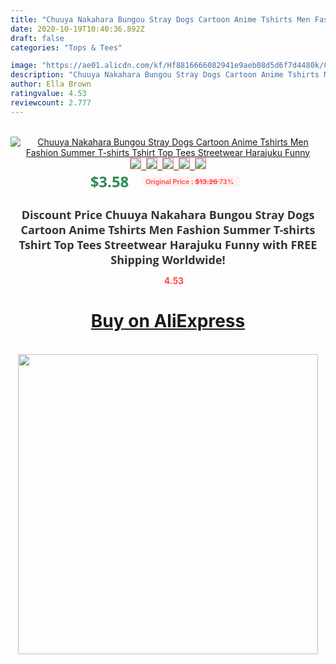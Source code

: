 ```yaml
---
title: "Chuuya Nakahara Bungou Stray Dogs Cartoon Anime Tshirts Men Fashion Summer T-shirts Tshirt Top Tees Streetwear Harajuku Funny"
date: 2020-10-19T10:40:36.892Z
draft: false
categories: "Tops & Tees"

image: "https://ae01.alicdn.com/kf/Hf8816666082941e9aeb08d5d6f7d4480k/Chuuya-Nakahara-Bungou-Stray-Dogs-Cartoon-Anime-Tshirts-Men-Fashion-Summer-T-shirts-Tshirt-Top-Tees.jpg"
description: "Chuuya Nakahara Bungou Stray Dogs Cartoon Anime Tshirts Men Fashion Summer T-shirts Tshirt Top Tees Streetwear Harajuku Funny"
author: Ella Brown
ratingvalue: 4.53
reviewcount: 2.777
---
```

<br>
<div style="text-align: center;">
<a href="https://s.click.aliexpress.com/e/_A8rUIv" target="_blank" rel="nofollow noopener noreferrer"><img alt="Chuuya Nakahara Bungou Stray Dogs Cartoon Anime Tshirts Men Fashion Summer T-shirts Tshirt Top Tees Streetwear Harajuku Funny" class="magnifier-image" src="https://ae01.alicdn.com/kf/Hf8816666082941e9aeb08d5d6f7d4480k/Chuuya-Nakahara-Bungou-Stray-Dogs-Cartoon-Anime-Tshirts-Men-Fashion-Summer-T-shirts-Tshirt-Top-Tees.jpg_640x640.jpg">
<br>
<img style="border:1px solid salmon" src="https://ae01.alicdn.com/kf/Hf8816666082941e9aeb08d5d6f7d4480k/Chuuya-Nakahara-Bungou-Stray-Dogs-Cartoon-Anime-Tshirts-Men-Fashion-Summer-T-shirts-Tshirt-Top-Tees.jpg_120x120.jpg">&nbsp;&nbsp;<img style="border:1px solid salmon" src="https://ae01.alicdn.com/kf/Hdd6551a2eadb43b3a5957e5d791f3507i/Chuuya-Nakahara-Bungou-Stray-Dogs-Cartoon-Anime-Tshirts-Men-Fashion-Summer-T-shirts-Tshirt-Top-Tees.jpg_120x120.jpg">&nbsp;&nbsp;<img style="border:1px solid salmon" src="https://ae01.alicdn.com/kf/H942c155a05424ae489f1f70c8c5b0e75s/Chuuya-Nakahara-Bungou-Stray-Dogs-Cartoon-Anime-Tshirts-Men-Fashion-Summer-T-shirts-Tshirt-Top-Tees.jpg_120x120.jpg">&nbsp;&nbsp;<img style="border:1px solid salmon" src="https://ae01.alicdn.com/kf/Hfbdf5a6e622c4c25ad6a34681a295681f/Chuuya-Nakahara-Bungou-Stray-Dogs-Cartoon-Anime-Tshirts-Men-Fashion-Summer-T-shirts-Tshirt-Top-Tees.jpg_120x120.jpg">&nbsp;&nbsp;<img style="border:1px solid salmon" src="https://ae01.alicdn.com/kf/H6626266a941a4b3296a8619c8ba9a6ed6/Chuuya-Nakahara-Bungou-Stray-Dogs-Cartoon-Anime-Tshirts-Men-Fashion-Summer-T-shirts-Tshirt-Top-Tees.jpg_120x120.jpg"></a></div><br0>
<div style="text-align: center;"><span style="background-color: white; border: 0px; box-sizing: border-box; color: seagreen; display: inline-block; font-family: &quot;open sans&quot; , &quot;arial&quot; , &quot;helvetica&quot; , sans-serif , &quot;heiti&quot;; font-size: 24px; font-stretch: inherit; font-weight: 700; line-height: inherit; margin: 0px 10px 0px 0px; padding: 0px; vertical-align: middle;">$3.58 </span>
<span style="background: rgb(255 , 241 , 241); border-radius: 3px; border: 0px; box-sizing: border-box; color: #ff4747; display: inline-block; font-family: inherit; font-size: 12px; font-stretch: inherit; font-style: inherit; font-variant: inherit; font-weight: 600; line-height: inherit; margin: 0px; padding: 2px 5px; transform: scale(0.9); vertical-align: middle;">Original Price : <b style="text-decoration: line-through;">$13.26 </b> 73%&nbsp;&nbsp;</span></div>
<h1 style="color: #333333; display: inline-block; font-family: &quot;open sans&quot; , &quot;arial&quot; , &quot;helvetica&quot; , sans-serif , &quot;heiti&quot;; font-size: 18px; font-stretch: inherit; font-weight: 700; text-align: center;">Discount Price Chuuya Nakahara Bungou Stray Dogs Cartoon Anime Tshirts Men Fashion Summer T-shirts Tshirt Top Tees Streetwear Harajuku Funny with FREE Shipping Worldwide!</h1>
<div style="color: #ff4747; text-align: center;">
<img src="https://4.bp.blogspot.com/-M0ZcTcb-5uY/XleCXlxnR4I/AAAAAAAAAEc/OrjgMkXV1oMQFaCRZj5HQwOCBcu3w1FegCPcBGAYYCw/s1600/star.png" style="height: 15px;">&nbsp;<b>4.53</b></div>
<div class="button_cont" align="center"><a class="buynow_a" href="https://s.click.aliexpress.com/e/_A8rUIv" target="_blank" rel="nofollow noopener noreferrer"><H1>Buy on AliExpress</H1></a></div><br>
<div class="separator" style="clear: both; text-align: center;">
<img src="https://lh3.googleusercontent.com/-pTy5HemUv9M/XlePHvY0dAI/AAAAAAAAAE4/0nX5iRUoIWY8eMW9Dpxeirr157OZliDIgCLcBGAsYHQ/s1600/badge.gif" width="480">
</div>
